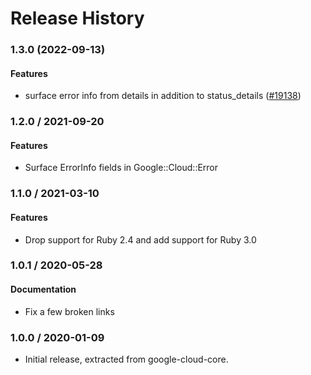 # Release History

### 1.3.0 (2022-09-13)

#### Features

* surface error info from details in addition to status_details ([#19138](https://github.com/googleapis/google-cloud-ruby/issues/19138)) 

### 1.2.0 / 2021-09-20

#### Features

* Surface ErrorInfo fields in Google::Cloud::Error

### 1.1.0 / 2021-03-10

#### Features

* Drop support for Ruby 2.4 and add support for Ruby 3.0

### 1.0.1 / 2020-05-28

#### Documentation

* Fix a few broken links

### 1.0.0 / 2020-01-09

* Initial release, extracted from google-cloud-core.
